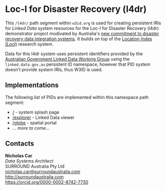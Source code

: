 # Loc-I for Disaster Recovery (l4dr)
This `/l4dr/` path segment within `w3id.org` is used for creating persistent IRIs for _Linked Data_ system resources for the Loc-I for Disaster Recovery (l4dr) demonstrator project modivated by Australia's [new commitment to disaster recovery data integration systems](https://minister.awe.gov.au/ley/media-releases/australia-commits-climate-resilience). It builds on top of the [Location Index (LocI)](https://www.ga.gov.au/locationindex) research system.

Data for this l4dr system uses persistent identifiers provided by the [Australian Government Linked Data Working Group](https://www.linked.data.gov.au) using the `linked.data.gov.au` persistent ID namespace, however that PID system doesn't provide system IRIs, thus W3ID is used.

## Implementations
The following list of PIDs are implemented within this namespace path segment:

* [/](https://w3id.org/l4dr/) - system splash page
* [/explorer](https://w3id.org/l4dr/explorer) - Linked Data viewer
* [/globe](https://w3id.org/l4dr/globe) - spatial portal
* _... more to come..._

## Contacts
**Nicholas Car**  
*Data Systems Architect*  
SURROUND Australia Pty Ltd  
<nicholas.car@surroundaustralia.com>  
<http://surroundaustralia.com>  
<https://orcid.org/0000-0002-8742-7730>  